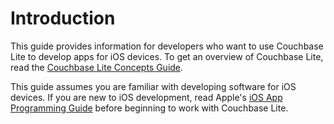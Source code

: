 # Introduction

This guide provides information for developers who want to use Couchbase Lite to develop apps for iOS devices. To get an overview of Couchbase Lite, read the [Couchbase Lite Concepts Guide](/couchbase-lite/cbl-concepts/).

This guide assumes you are familiar with developing software for iOS devices. If you are new to iOS development, read Apple's [iOS App Programming Guide](http://developer.apple.com/library/ios/documentation/iphone/conceptual/iphoneosprogrammingguide/Introduction/Introduction.html) before beginning to work with Couchbase Lite.
